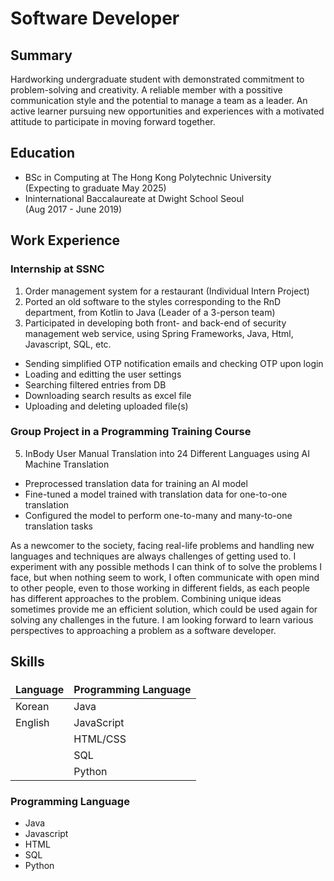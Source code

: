 <style>
  table {
    border-collapse: collapse;
  }
  table, td, th {
    border: none;
  }
  blockquote {
    border-left: none;
    padding-left: 10px;
  }
</style>

# Software Developer 

## Summary
Hardworking undergraduate student with demonstrated commitment to problem-solving and creativity. A reliable member with a possitive communication style and the potential to manage a team as a leader. An active learner pursuing new opportunities and experiences with a motivated attitude to participate in moving forward together. 

## Education
- BSc in Computing at The Hong Kong Polytechnic University <br> (Expecting to graduate May 2025)
- Ininternational Baccalaureate at Dwight School Seoul <br> (Aug 2017 - June 2019)

## Work Experience
### Internship at SSNC
1. Order management system for a restaurant (Individual Intern Project)
2. Ported an old software to the styles corresponding to the RnD department, from Kotlin to Java (Leader of a 3-person team)
3. Participated in developing both front- and back-end of security management web service, using Spring Frameworks, Java, Html, Javascript, SQL, etc.
  - Sending simplified OTP notification emails and checking OTP upon login
  - Loading and editting the user settings
  - Searching filtered entries from DB
  - Downloading search results as excel file
  - Uploading and deleting uploaded file(s)

### Group Project in a Programming Training Course
5. InBody User Manual Translation into 24 Different Languages using AI Machine Translation
  - Preprocessed translation data for training an AI model
  - Fine-tuned a model trained with translation data for one-to-one translation
  - Configured the model to perform one-to-many and many-to-one translation tasks

As a newcomer to the society, facing real-life problems and handling new languages and techniques are always challenges of getting used to. I experiment with any possible methods I can think of to solve the problems I face, but when nothing seem to work, I often communicate with open mind to other people, even to those working in different fields, as each people has different approaches to the problem. Combining unique ideas sometimes provide me an efficient solution, which could be used again for solving any challenges in the future. I am looking forward to learn various perspectives to approaching a problem as a software developer.

## Skills
| Language  | Programming Language  |
|-----------|-----------------------|
| Korean    | Java                  |
| English   | JavaScript            |
|           | HTML/CSS              |
|           | SQL                   |
|           | Python                |

### Programming Language
- Java
- Javascript
- HTML
- SQL
- Python
